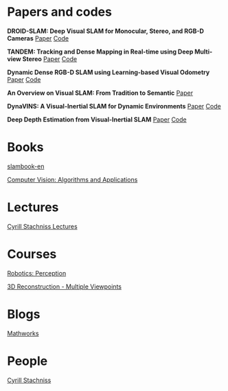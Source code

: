 # Papers and codes
**DROID-SLAM: Deep Visual SLAM for Monocular, Stereo, and RGB-D Cameras**
[Paper](https://arxiv.org/abs/2108.10869)
[Code](https://github.com/princeton-vl/DROID-SLAM)


**TANDEM: Tracking and Dense Mapping in Real-time using Deep Multi-view Stereo**
[Paper](https://arxiv.org/abs/2111.07418)
[Code](https://github.com/tum-vision/tandem)

**Dynamic Dense RGB-D SLAM using Learning-based Visual Odometry**
[Paper](https://arxiv.org/abs/2205.05916)
[Code](https://github.com/Geniussh/DytanVO)

**An Overview on Visual SLAM: From Tradition to Semantic**
[Paper](https://www.mdpi.com/2072-4292/14/13/3010)

**DynaVINS: A Visual-Inertial SLAM for Dynamic Environments**
[Paper](https://arxiv.org/pdf/2208.11500v1.pdf)
[Code](https://github.com/url-kaist/dynavins)

**Deep Depth Estimation from Visual-Inertial SLAM**
[Paper](https://arxiv.org/pdf/2008.00092v2.pdf)
[Code](https://github.com/MARSLab-UMN/vi_depth_completion)

# Books
[slambook-en](https://github.com/gaoxiang12/slambook-en)

[Computer Vision: Algorithms and Applications](https://1drv.ms/b/s!Aod3QkjqR-C8cMjDQmlJW4Y02jw?e=yabZOy)

# Lectures
[Cyrill Stachniss Lectures](https://www.youtube.com/watch?v=U6vr3iNrwRA&list=PLgnQpQtFTOGQrZ4O5QzbIHgl3b1JHimN_&index=1)

# Courses
[Robotics: Perception](coursera.org/lecture/robotics-perception/visual-odometry-ReEv0)

[3D Reconstruction - Multiple Viewpoints](https://www.coursera.org/learn/3d-reconstruction-multiple-viewpoints)


# Blogs
[Mathworks](https://www.mathworks.com/discovery/slam.html)

# People
[Cyrill Stachniss](https://www.youtube.com/@CyrillStachniss)
